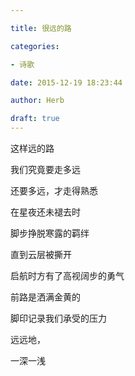 ```yaml
---

title: 很远的路

categories:

- 诗歌

date: 2015-12-19 18:23:44

author: Herb

draft: true
---
```


这样远的路

我们究竟要走多远

还要多远，才走得熟悉



在星夜还未褪去时

脚步挣脱寒露的羁绊

直到云层被撕开

启航时方有了高视阔步的勇气



前路是洒满金黄的

脚印记录我们承受的压力

远远地，

一深一浅